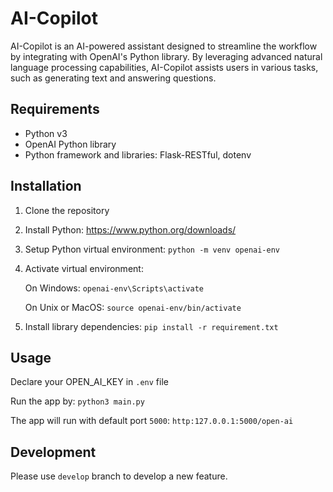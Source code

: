 # AI-Copilot

AI-Copilot is an AI-powered assistant designed to streamline the workflow by integrating with OpenAI's Python library. By leveraging advanced natural language processing capabilities, AI-Copilot assists users in various tasks, such as generating text and answering questions.

## Requirements

- Python v3
- OpenAI Python library
- Python framework and libraries: Flask-RESTful, dotenv

## Installation
1) Clone the repository
2) Install Python: https://www.python.org/downloads/
3) Setup Python virtual environment: `python -m venv openai-env`
4) Activate virtual environment:

    On Windows: `openai-env\Scripts\activate`

    On Unix or MacOS: `source openai-env/bin/activate`
5) Install library dependencies: `pip install -r requirement.txt`

## Usage
Declare your OPEN_AI_KEY in `.env` file

Run the app by: `python3 main.py`

The app will run with default port `5000`: `http:127.0.0.1:5000/open-ai`

## Development
Please use `develop` branch to develop a new feature.
